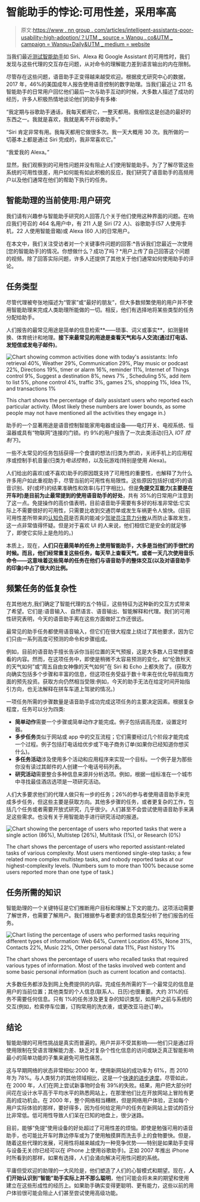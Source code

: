 # 智能助手的悖论:可用性差，采用率高

> 原文:[https://www . nn group . com/articles/intelligent-assistants-poor-usability-high-adoption/？UTM _ source = Wanqu . co&UTM _ campaign = Wanqu+Daily&UTM _ medium = website](https://www.nngroup.com/articles/intelligent-assistants-poor-usability-high-adoption/?utm_source=wanqu.co&utm_campaign=Wanqu+Daily&utm_medium=website)



当我们最近[测试智能助手](https://www.nngroup.com/articles/intelligent-assistant-usability/)如 Siri、Alexa 和 Google Assistant 的可用性时，我们发现与这些代理的交互存在问题，从对命令的理解能力差到语言输出的内在限制。

尽管存在这些问题，语音助手正变得越来越受欢迎。根据皮尤研究中心的数据，2017 年，46%的美国成年人报告使用语音控制的数字助理。当我们最近让 211 名智能助手的日常用户回忆他们最后一次与助手互动的时候，大多数人描述了成功的经历，许多人积极热情地谈论他们的助手有多棒:

“我定期与谷歌助手通话，我每天都用它，一整天都用。我相信这是创造的最好的东西之一。我就是喜欢，我就是离不开谷歌助手。”

“Siri 肯定非常有用。我每天都用它做很多次。我一天大概用 30 次。我所做的一切基本上都是通过 Siri 完成的，我非常喜欢它。”

“我爱我的 Alexa。”

显然，我们观察到的可用性问题并没有阻止人们使用智能助手。为了了解尽管这些系统的可用性很差，用户如何能有如此积极的反应，我们研究了语音助手的高频用户以及他们通常在他们的帮助下执行的任务。

## 智能助理的当前使用:用户研究

我们请有兴趣参与智能助手研究的人回答几个关于他们使用这种界面的问题。在响应我们号召的 464 名用户中，有 211 人是 Siri (72 人)、谷歌助手(57 人使用手机，22 人使用智能音箱)或 Alexa (60 人)的日常用户。

在本文中，我们关注受访者对一个关键事件问题的回答:*告诉我们您最近一次使用[您的智能助手]的情况。你想做什么？成功了吗？*用户上传了自己回答这个问题的视频。除了回答实际问题，许多人还提供了其他关于他们通常如何使用助手的评论。

## 任务类型

尽管代理被夸张地描述为“管家”或“最好的朋友”，但大多数频繁使用的用户并不使用智能助理来完成人类助理所能做的一切。相反，他们有选择地将某些类型的任务分配给助手。

人们报告的最常见用途是简单的信息检索**——琐事、词义或事实**，如测量转换、体育统计和地理。**接下来最常见的用途是查看天气和与人交流(通过打电话、发短信或发电子邮件)**。

![Chart showing common activities done with today's assistants: Info retrieval 40%, Weather 29%, Communication 29%, Play music or podcast 22%, Directions 19%, timer or alarm 16%, reminder 11%, Internet of Things control 9%, Suggest a destination 8%, news 7% , Scheduling 5%, add item to list 5%, phone control 4%, traffic 3%, games 2%, shopping 1%, Idea 1%, and transactions 1%](../Images/488e8e2f0ed8342c59a9d29defa50cc0.png)

This chart shows the percentage of daily assistant users who reported each particular activity. (Most likely these numbers are lower bounds, as some people may not have mentioned all the activities they engage in.)



助手的一个显著用途是语音控制智能家用电器或设备——电灯开关、电视系统、恒温器或具有“物联网”连接的门锁。约 9%的用户报告了一次此类活动(归入 *IOT 控制下)*。

一些不太常见的任务包括获得一个食谱的想法(归类为*想法*)，关闭手机上的应用程序或控制手机音量(归类为*电话控制*)，以及玩游戏(特别是使用 Alexa)。

人们给出的喜欢(或不喜欢)助手的原因既支持了可用性的重要性，也解释了为什么许多用户如此重视助手，尽管当前的可用性有局限性。这些原因包括好(或坏)的语音识别、好(或坏)的结果准确性和效率(与打字相比)。但是**免提交互能力(主要是在开车时)是目前为止最常提到的使用语音助手的好处**，共有 35%的日常用户注意到了这一点。免提操作的高价值表明，目前语音助手需要有多好的标准非常低:它实际上不需要很好的可用性，只需要比收到交通罚单或发生车祸更令人愉快。(目前可用性差所带来的[认知负荷](https://www.nngroup.com/articles/minimize-cognitive-load/)是否真的能减少[驾驶员注意力分散](https://www.nngroup.com/articles/distracted-driving-ux/)从而防止事故发生，这一点非常值得怀疑。但是对于喜欢 UI 的人来说，他们相信它是安全的就足够了，即使它实际上是危险的。)

本质上，现在，**人们只在最简单的任务上使用智能助手，大多是当他们的手很忙的时候。而且，他们经常重复这些任务，每天早上查看天气，或者一天几次使用音乐命令——这意味着这些简单的任务在他们与语音助手的整体交互(以及对语音助手的印象)中占了很大的比例。**

## 频繁任务的低复杂性

在其他地方,我们确定了智能代理的五个特征，这些特征为这种新的交互方式带来了希望。它们是:语音输入、自然语言、语音输出、智能解释和代理。我们的可用性研究表明，今天的语音助手离在这些方面做好工作还很远。

最常见的助手任务都使用语音输入，但它们在很大程度上绕过了其他要求，因为它们只由一系列高度可预测的命令和步骤组成。

例如，目前的语音助手擅长告诉你当前位置的天气预报，这是大多数人日常想要查看的内容。然而，在这项任务中，即使是稍微不太容易预测的变化，如“伦敦秋天的天气如何”或“周五自由女神像的天气如何”在 Siri 和 Echo 上都失败了。(获取方向确实包括多个步骤和丰富的信息，但这项任务受益于数十年来在优化导航指南方面的预先投资。获取方向仍然相当受限:例如，今天的助手无法在给定时间开始指引方向，也无法解释在拼车车道上驾驶的情况。)

一项任务所需的步骤数量是语音助手成功完成这项任务的主要决定因素。根据复杂程度，任务可以分为四类:

*   **简单动作**需要一个步骤或简单动作才能完成。例子包括调高亮度，设置定时器。
*   **多步任务**类似于网站或 app 中的交互流程；它们需要经过几个阶段才能完成一个过程。例子包括打电话给优步或下电子商务订单(如果你已经知道你想买什么)。
*   **多任务活动**涉及使用多个活动和应用程序来实现一个目标。一个例子是为那些你没有读过其邮件的人创建一个电话号码列表。
*   **研究活动**需要整合多种信息来源并分析选项。例如，根据一组标准在一个城市中寻找最佳酒店选项是一项研究活动。

人们大多要求他们的代理人做只有一步的任务；26%的参与者使用语音助手来完成多步任务，但这些主要是获取方向。其他多步骤的任务，或者更复杂的工作，包括几个任务或者需要开放式研究，几乎很少。人们甚至不会尝试使用语音助手来满足这些需求。也没有关于用智能助手进行研究活动的报道。

![Chart showing the percentage of users who reported tasks that were a single action (86%), Multistep (26%), Multitask (1%), or Research (0%)](../Images/b2fd55f3d0ca1d8c7f34438b9bb32aec.png)

The chart shows the percentage of users who reported assistant-related tasks of various complexity. Most users mentioned single-step tasks; a few related more complex multistep tasks, and nobody reported tasks at our highest-complexity levels. (Numbers sum to more than 100% because some users reported more than one type of task.)



## 任务所需的知识

智能助理的一个关键特征是它们推断用户目标和理解上下文的能力。这项活动需要了解世界，也需要了解用户。我们根据参与者要求的信息类型分析了他们报告的任务。

![Chart listing the percentage of users who performed tasks requiring different types of information: Web 64%, Current Location 45%, None 31%, Contacts 22%, Music 22%, Other personal data 11%, Past history 1%](../Images/508728228aa671d300087a6fd0e55af5.png)

The chart shows the percentage of users who recalled tasks that required various types of information. Most of the tasks involved web content and some basic personal information (such as current location and contacts).



大多数任务都涉及到网上免费提供的内容。完成任务所需的下一个最常见的信息是用户的当前位置；其他类型的个人信息(联系人、日历)也很重要。大约 31%的任务不需要任何信息。只有 1%的任务涉及更复杂的知识类型，如用户之前与系统的交互(例如，检索停车位置，订购常用的洗衣液，或更改亚马逊订单)。

## 结论

智能助理的可用性挑战是真实而普遍的。用户并非不受其影响——他们只是通过将使用限制在受语言理解能力差、缺乏对复杂个性化信息的访问或缺乏真正智能影响最小的简单功能的子集来避免可用性痛苦。

这与早期网络的状态非常相似:2000 年，使用新网站的成功率为 61%，而 2010 年为 78%。与人类努力的其他领域相比，这是一个[快速的进步速度](https://www.nngroup.com/articles/progress-in-usability-fast-or-slow/)。尽管如此，在 2000 年，人们在网上尝试新事物时会有 39%的失败。结果，用户把大部分时间花在设计水平高于平均水平的熟悉网站上，在那里他们比在开放网站上冒险有更高的成功机会。在 2000 年，整个网络相当糟糕，但是网络用户体验，正如每个用户实际体验的那样，要好得多，因为任何给定用户的任务在新网站上尝试的百分比非常低。低可用性导致人们呆在已知的地盘上，很少迷路。

目前，能够“免提”使用设备的好处超过了可用性差的烦恼。即使是勉强可用的语音助手，也可能比开车时靠边停车或为了使用触摸屏而洗去手上的食物要快。但是，随着这些代理的发展，可用性将越来越成为一种竞争优势——特别是如果助手变得与设备无关(你已经可以在 iPhone 上使用谷歌助手)。正如 2007 年推出 iPhone 时所看到的那样，如果有选择，人们会涌向解决可用性问题的系统。

平庸但受欢迎的助理的一大风险是，他们塑造了人们的心智模式和期望。现在，**人们开始认识到“智能”助手实际上并不那么聪明**，他们可能会将未来的期望和使用建立在这些形成性的经历上。如果助手确实变得更聪明、更有能力，这些以前的用户体验很可能会阻止人们甚至尝试使用高级功能。

